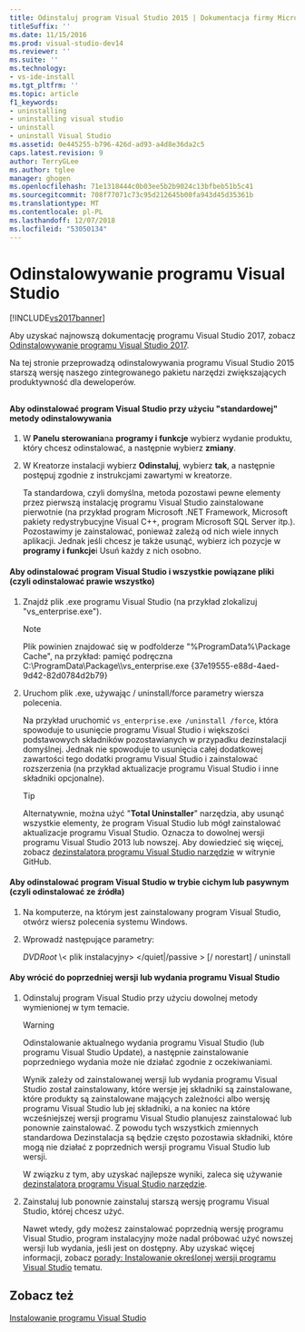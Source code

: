 ```yaml
---
title: Odinstaluj program Visual Studio 2015 | Dokumentacja firmy Microsoft
titleSuffix: ''
ms.date: 11/15/2016
ms.prod: visual-studio-dev14
ms.reviewer: ''
ms.suite: ''
ms.technology:
- vs-ide-install
ms.tgt_pltfrm: ''
ms.topic: article
f1_keywords:
- uninstalling
- uninstalling visual studio
- uninstall
- uninstall Visual Studio
ms.assetid: 0e445255-b796-426d-ad93-a4d8e36da2c5
caps.latest.revision: 9
author: TerryGLee
ms.author: tglee
manager: ghogen
ms.openlocfilehash: 71e1318444c0b03ee5b2b9024c13bfbeb51b5c41
ms.sourcegitcommit: 708f77071c73c95d212645b00fa943d45d35361b
ms.translationtype: MT
ms.contentlocale: pl-PL
ms.lasthandoff: 12/07/2018
ms.locfileid: "53050134"
---
```

# <a name="uninstall-visual-studio"></a>Odinstalowywanie programu Visual Studio
[!INCLUDE[vs2017banner](../includes/vs2017banner.md)]

Aby uzyskać najnowszą dokumentację programu Visual Studio 2017, zobacz [Odinstalowywanie programu Visual Studio 2017](https://docs.microsoft.com/visualstudio/install/uninstall-visual-studio).

Na tej stronie przeprowadzą odinstalowywania programu Visual Studio 2015 starszą wersję naszego zintegrowanego pakietu narzędzi zwiększających produktywność dla deweloperów.

##  <a name="uninstalling"></a>
#### <a name="to-uninstall-visual-studio-by-using-the-standard-uninstallation-method"></a>Aby odinstalować program Visual Studio przy użyciu "standardowej" metody odinstalowywania

1. W **Panelu sterowania**na **programy i funkcje** wybierz wydanie produktu, który chcesz odinstalować, a następnie wybierz **zmiany**.

2. W Kreatorze instalacji wybierz **Odinstaluj**, wybierz **tak**, a następnie postępuj zgodnie z instrukcjami zawartymi w kreatorze.

   Ta standardowa, czyli domyślna, metoda pozostawi pewne elementy przez pierwszą instalację programu Visual Studio zainstalowane pierwotnie (na przykład program Microsoft .NET Framework, Microsoft pakiety redystrybucyjne Visual C++, program Microsoft SQL Server itp.).   Pozostawimy je zainstalować, ponieważ zależą od nich wiele innych aplikacji. Jednak jeśli chcesz je także usunąć, wybierz ich pozycje w **programy i funkcje**i Usuń każdy z nich osobno.

#### <a name="to-uninstall-visual-studio-and-all-other-related-files-that-is-to-uninstall-almost-everything"></a>Aby odinstalować program Visual Studio i wszystkie powiązane pliki (czyli odinstalować prawie wszystko)

1.  Znajdź plik .exe programu Visual Studio (na przykład zlokalizuj "vs_enterprise.exe").

    > [!NOTE]
    >  Plik powinien znajdować się w podfolderze "%ProgramData%\Package Cache", na przykład: pamięć podręczna C:\ProgramData\Package\\\vs_enterprise.exe {37e19555-e88d-4aed-9d42-82d0784d2b79}

2.  Uruchom plik .exe, używając / uninstall/force parametry wiersza polecenia.

     Na przykład uruchomić ```vs_enterprise.exe /uninstall /force```, która spowoduje to usunięcie programu Visual Studio i większości podstawowych składników pozostawianych w przypadku dezinstalacji domyślnej. Jednak nie spowoduje to usunięcia całej dodatkowej zawartości tego dodatki programu Visual Studio i zainstalować rozszerzenia (na przykład aktualizacje programu Visual Studio i inne składniki opcjonalne).

    > [!TIP]
    > Alternatywnie, można użyć "**Total Uninstaller**" narzędzia, aby usunąć wszystkie elementy, że program Visual Studio lub mógł zainstalować aktualizacje programu Visual Studio. Oznacza to dowolnej wersji programu Visual Studio 2013 lub nowszej. Aby dowiedzieć się więcej, zobacz [dezinstalatora programu Visual Studio narzędzie](https://github.com/Microsoft/VisualStudioUninstaller/releases) w witrynie GitHub.

#### <a name="to-uninstall-visual-studio-in-silent-or-passive-modes-that-is-to-uninstall-from-source"></a>Aby odinstalować program Visual Studio w trybie cichym lub pasywnym (czyli odinstalować ze źródła)

1.  Na komputerze, na którym jest zainstalowany program Visual Studio, otwórz wiersz polecenia systemu Windows.

2.  Wprowadź następujące parametry:

     *DVDRoot* \\< plik instalacyjny\> \</quiet&#124;/passive > [/ norestart] / uninstall

#### <a name="to-roll-back-to-a-previous-version-or-release-of--visual-studio"></a>Aby wrócić do poprzedniej wersji lub wydania programu Visual Studio

1. Odinstaluj program Visual Studio przy użyciu dowolnej metody wymienionej w tym temacie.

   > [!WARNING]
   >  Odinstalowanie aktualnego wydania programu Visual Studio (lub programu Visual Studio Update), a następnie zainstalowanie poprzedniego wydania może nie działać zgodnie z oczekiwaniami.
   >
   >  Wynik zależy od zainstalowanej wersji lub wydania programu Visual Studio został zainstalowany, które wersje jej składniki są zainstalowane, które produkty są zainstalowane mających zależności albo wersję programu Visual Studio lub jej składniki, a na koniec na które wcześniejszej wersji programu Visual Studio planujesz zainstalować lub ponownie zainstalować.  Z powodu tych wszystkich zmiennych standardowa Dezinstalacja są będzie często pozostawia składniki, które mogą nie działać z poprzednich wersji programu Visual Studio lub wersji.
   >
   >  W związku z tym, aby uzyskać najlepsze wyniki, zaleca się używanie [dezinstalatora programu Visual Studio narzędzie](https://github.com/Microsoft/VisualStudioUninstaller/releases).

2. Zainstaluj lub ponownie zainstaluj starszą wersję programu Visual Studio, której chcesz użyć.

   Nawet wtedy, gdy możesz zainstalować poprzednią wersję programu Visual Studio, program instalacyjny może nadal próbować użyć nowszej wersji lub wydania, jeśli jest on dostępny. Aby uzyskać więcej informacji, zobacz [porady: Instalowanie określonej wersji programu Visual Studio](../install/how-to-install-a-specific-release-of-visual-studio.md) tematu.

## <a name="see-also"></a>Zobacz też
 [Instalowanie programu Visual Studio](https://msdn.microsoft.com/library/e2h7fzkw.aspx)